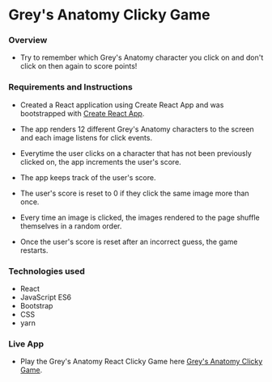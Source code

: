 # Grey's Anatomy Clicky Game

### Overview
 * Try to remember which Grey's Anatomy character you click on and don't click on then again to score points!

### Requirements and Instructions

* Created a React application using Create React App and was bootstrapped with [Create React App](https://github.com/facebook/create-react-app).

* The app renders 12 different Grey's Anatomy characters to the screen and each image listens for click events.

* Everytime the user clicks on a character that has not been previously clicked on, the app increments the user's score. 

* The app keeps track of the user's score. 

* The user's score is reset to 0 if they click the same image more than once.

* Every time an image is clicked, the images rendered to the page shuffle themselves in a random order.

* Once the user's score is reset after an incorrect guess, the game restarts.

### Technologies used
* React
* JavaScript ES6
* Bootstrap
* CSS
* yarn


### Live App
* Play the Grey's Anatomy React Clicky Game here [Grey's Anatomy Clicky Game](https://tellomp-clicky-game.herokuapp.com/).


